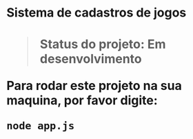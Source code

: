 <h1>Sistema de cadastros de jogos<h1>

> Status do projeto: Em desenvolvimento

Para rodar este projeto na sua maquina, por favor digite:
```
node app.js
```